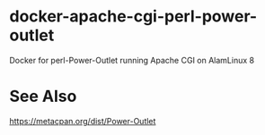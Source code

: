 # docker-apache-cgi-perl-power-outlet

Docker for perl-Power-Outlet running Apache CGI on AlamLinux 8

# See Also

https://metacpan.org/dist/Power-Outlet
